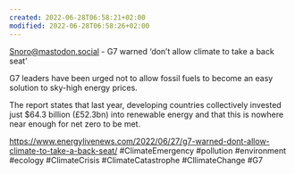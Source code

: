 ```yaml
---
created: 2022-06-28T06:58:21+02:00
modified: 2022-06-28T06:58:26+02:00
---
```


Snoro@mastodon.social - G7 warned ‘don’t allow climate to take a back seat’

G7 leaders have been urged not to allow fossil fuels to become an easy solution to sky-high energy prices.

The report states that last year, developing countries collectively invested just $64.3 billion (£52.3bn) into renewable energy and that this is nowhere near enough for net zero to be met.

https://www.energylivenews.com/2022/06/27/g7-warned-dont-allow-climate-to-take-a-back-seat/ #ClimateEmergency #pollution #environment #ecology #ClimateCrisis #ClimateCatastrophe #CllimateChange #G7
